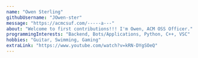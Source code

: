 ```yaml
---
name: "Owen Sterling"
githubUsername: "JOwen-ster"
message: "https://acmcsuf.com/-----a---"
about: "Welcome to first contributions!!! I'm Owen, ACM OSS Officer."
programmingInterests: "Backend, Bots/Applications, Python, C++, VSC"
hobbies: "Guitar, Swimming, Gaming"
extraLink: "https://www.youtube.com/watch?v=kRN-DYgSOeQ"
---
```

